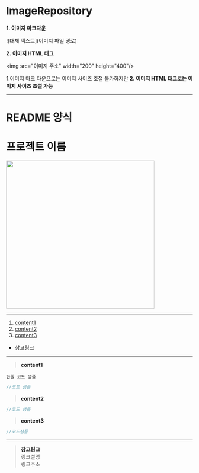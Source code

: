 # ImageRepository

**1. 이미지 마크다운**

![대체 텍스트](이미지 파일 경로)

**2. 이미지 HTML 태그**

\<img src="이미지 주소"  width="200" height="400"/>

1.이미지 마크 다운으로는 이미지 사이즈 조절 불가하지만 **2. 이미지 HTML 태그로는 이미지 사이즈 조절 가능**

---
# README 양식</br>

# 프로젝트 이름

<img src="이미지 주소" height="400"/>

---
1. <a href = "#content1">content1</a></br>
2. <a href = "#content2">content2</a></br>
3. <a href = "#content3">content3</a></br>
* <a href = "#ref">참고링크</a>
---
><a id = "content1">**content1**</a></br>

`한줄 코드 샘플`

```kotlin
//코드 샘플
```

><a id = "content2">**content2**</a></br>
```kotlin
//코드 샘플
```

><a id = "content3">**content3**</a></br>
```kotlin
//코드샘플
```
---

><a id = "ref">**참고링크**</a></br>
링크설명</br>
링크주소</br>
